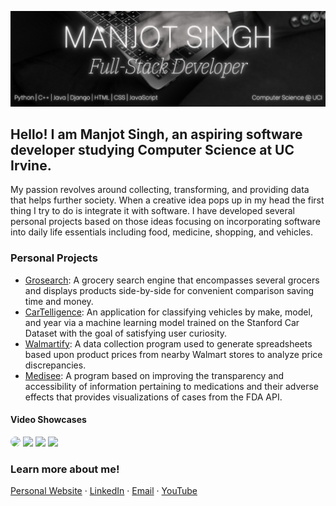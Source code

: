 ![logo](Developer.png)
## Hello! I am Manjot Singh, an aspiring software developer studying Computer Science at UC Irvine. 
My passion revolves around collecting, transforming, and providing data that helps further society. When a creative idea pops up in my head the first thing I try to do is integrate it with software. I have developed several personal projects based on those ideas focusing on incorporating software into daily life essentials including food, medicine, shopping, and vehicles.

### Personal Projects
- [Grosearch](https://github.com/ManjotSingh18/Grosearch): A grocery search engine that encompasses several grocers and displays products side-by-side for convenient comparison saving time and money.
- [CarTelligence](https://github.com/ManjotSingh18/CarTelligence): An application for classifying vehicles by make, model, and year via a machine learning model trained on the Stanford Car Dataset with the goal of satisfying user curiosity.
- [Walmartify](https://github.com/ManjotSingh18/Walmartify): A data collection program used to generate spreadsheets based upon product prices from nearby Walmart stores to analyze price discrepancies.
- [Medisee](https://github.com/ManjotSingh18/Medisee): A program based on improving the transparency and accessibility of information pertaining to medications and their adverse effects that provides visualizations of cases from the FDA API.
#### Video Showcases
<p float="left">
  <a href="https://www.youtube.com/watch?v=YatHC76V7u4"><img src="https://img.youtube.com/vi/YatHC76V7u4/maxresdefault.jpg" width="24%" height="auto" style="border-radius:50%"></a>
  <a href="https://www.youtube.com/watch?v=7zG4Jq6KUHk"><img src="https://img.youtube.com/vi/7zG4Jq6KUHk/maxresdefault.jpg" border-radius= "100px" width="24%" height="auto" border-radius="70%"></a>
  <a href="https://www.youtube.com/watch?v=-3wCvsZRcR0"><img src="https://img.youtube.com/vi/-3wCvsZRcR0/maxresdefault.jpg" border-radius= "100px" width="24%" height="auto" border-radius="70%"></a>
   <a href="https://www.youtube.com/watch?v=gjNrZncsNDQ"><img src="https://img.youtube.com/vi/gjNrZncsNDQ/maxresdefault.jpg" border-radius= "100px" width="24%" height="auto" border-radius="70%"></a>
  
</p>

### Learn more about me!
[Personal Website](https://manjotsingh18.github.io/) · [LinkedIn](https://www.linkedin.com/in/manjot-singh18/) · [Email](mailto:manjos2@uci.edu) · [YouTube](https://www.youtube.com/@Manjot__Singh18)
